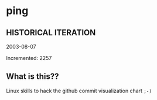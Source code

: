 # ping

## HISTORICAL ITERATION
2003-08-07

Incremented: 2257

## What is this?? 
Linux skills to hack the github commit visualization chart `;-)`
